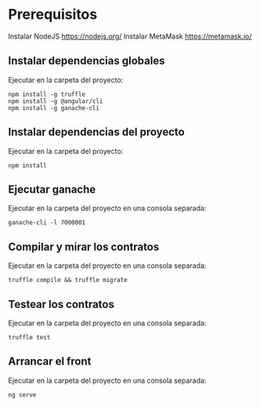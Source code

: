 # Prerequisitos

Instalar NodeJS https://nodejs.org/
Instalar MetaMask https://metamask.io/

## Instalar dependencias globales

Ejecutar en la carpeta del proyecto:

~~~
npm install -g truffle
npm install -g @angular/cli
npm install -g ganache-cli
~~~

## Instalar dependencias del proyecto

Ejecutar en la carpeta del proyecto:

~~~
npm install
~~~

## Ejecutar ganache

Ejecutar en la carpeta del proyecto en una consola separada:

~~~
ganache-cli -l 7000001
~~~

## Compilar y mirar los contratos

Ejecutar en la carpeta del proyecto en una consola separada:

~~~
truffle compile && truffle migrate
~~~

## Testear los contratos

Ejecutar en la carpeta del proyecto en una consola separada:

~~~
truffle test
~~~

## Arrancar el front

Ejecutar en la carpeta del proyecto en una consola separada:

~~~
ng serve
~~~
